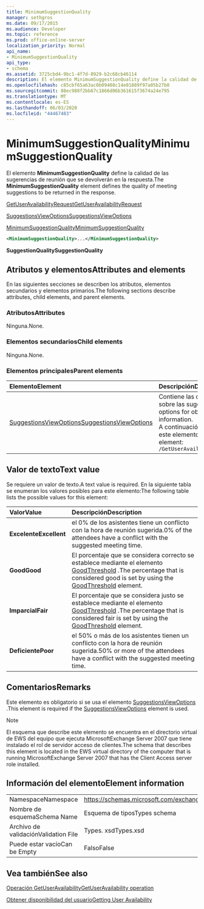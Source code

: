 ```yaml
---
title: MinimumSuggestionQuality
manager: sethgros
ms.date: 09/17/2015
ms.audience: Developer
ms.topic: reference
ms.prod: office-online-server
localization_priority: Normal
api_name:
- MinimumSuggestionQuality
api_type:
- schema
ms.assetid: 3725cbd4-9bc1-4f7d-8929-b2c68cb46114
description: El elemento MinimumSuggestionQuality define la calidad de las sugerencias de reunión que se devolverán en la respuesta.
ms.openlocfilehash: c85cbf65a63ac0b09408c14e01889f97a05b27b0
ms.sourcegitcommit: 88ec988f2bb67c1866d06b361615f3674a24e795
ms.translationtype: MT
ms.contentlocale: es-ES
ms.lasthandoff: 06/03/2020
ms.locfileid: "44467483"
---
```

# <a name="minimumsuggestionquality"></a><span data-ttu-id="c6558-103">MinimumSuggestionQuality</span><span class="sxs-lookup"><span data-stu-id="c6558-103">MinimumSuggestionQuality</span></span>

<span data-ttu-id="c6558-104">El elemento **MinimumSuggestionQuality** define la calidad de las sugerencias de reunión que se devolverán en la respuesta.</span><span class="sxs-lookup"><span data-stu-id="c6558-104">The **MinimumSuggestionQuality** element defines the quality of meeting suggestions to be returned in the response.</span></span> 
  
[<span data-ttu-id="c6558-105">GetUserAvailabilityRequest</span><span class="sxs-lookup"><span data-stu-id="c6558-105">GetUserAvailabilityRequest</span></span>](getuseravailabilityrequest.md)
  
[<span data-ttu-id="c6558-106">SuggestionsViewOptions</span><span class="sxs-lookup"><span data-stu-id="c6558-106">SuggestionsViewOptions</span></span>](suggestionsviewoptions.md)
  
[<span data-ttu-id="c6558-107">MinimumSuggestionQuality</span><span class="sxs-lookup"><span data-stu-id="c6558-107">MinimumSuggestionQuality</span></span>](minimumsuggestionquality.md)
  
```xml
<MinimumSuggestionQuality>...</MinimumSuggestionQuality>
```

 <span data-ttu-id="c6558-108">**SuggestionQuality**</span><span class="sxs-lookup"><span data-stu-id="c6558-108">**SuggestionQuality**</span></span>
## <a name="attributes-and-elements"></a><span data-ttu-id="c6558-109">Atributos y elementos</span><span class="sxs-lookup"><span data-stu-id="c6558-109">Attributes and elements</span></span>

<span data-ttu-id="c6558-110">En las siguientes secciones se describen los atributos, elementos secundarios y elementos primarios.</span><span class="sxs-lookup"><span data-stu-id="c6558-110">The following sections describe attributes, child elements, and parent elements.</span></span>
  
### <a name="attributes"></a><span data-ttu-id="c6558-111">Atributos</span><span class="sxs-lookup"><span data-stu-id="c6558-111">Attributes</span></span>

<span data-ttu-id="c6558-112">Ninguna.</span><span class="sxs-lookup"><span data-stu-id="c6558-112">None.</span></span>
  
### <a name="child-elements"></a><span data-ttu-id="c6558-113">Elementos secundarios</span><span class="sxs-lookup"><span data-stu-id="c6558-113">Child elements</span></span>

<span data-ttu-id="c6558-114">Ninguna.</span><span class="sxs-lookup"><span data-stu-id="c6558-114">None.</span></span>
  
### <a name="parent-elements"></a><span data-ttu-id="c6558-115">Elementos principales</span><span class="sxs-lookup"><span data-stu-id="c6558-115">Parent elements</span></span>

|<span data-ttu-id="c6558-116">**Elemento**</span><span class="sxs-lookup"><span data-stu-id="c6558-116">**Element**</span></span>|<span data-ttu-id="c6558-117">**Descripción**</span><span class="sxs-lookup"><span data-stu-id="c6558-117">**Description**</span></span>|
|:-----|:-----|
|[<span data-ttu-id="c6558-118">SuggestionsViewOptions</span><span class="sxs-lookup"><span data-stu-id="c6558-118">SuggestionsViewOptions</span></span>](suggestionsviewoptions.md) <br/> |<span data-ttu-id="c6558-119">Contiene las opciones para obtener información sobre las sugerencias de la reunión.</span><span class="sxs-lookup"><span data-stu-id="c6558-119">Contains the options for obtaining meeting suggestion information.</span></span>  <br/> <span data-ttu-id="c6558-120">A continuación se encuentra la expresión XPath de este elemento:</span><span class="sxs-lookup"><span data-stu-id="c6558-120">The following is the XPath to this element:</span></span>  <br/>  `/GetUserAvailabilityRequest/SuggestionViewOptions` <br/> |
   
## <a name="text-value"></a><span data-ttu-id="c6558-121">Valor de texto</span><span class="sxs-lookup"><span data-stu-id="c6558-121">Text value</span></span>

<span data-ttu-id="c6558-122">Se requiere un valor de texto.</span><span class="sxs-lookup"><span data-stu-id="c6558-122">A text value is required.</span></span> <span data-ttu-id="c6558-123">En la siguiente tabla se enumeran los valores posibles para este elemento:</span><span class="sxs-lookup"><span data-stu-id="c6558-123">The following table lists the possible values for this element:</span></span>
  
|<span data-ttu-id="c6558-124">**Valor**</span><span class="sxs-lookup"><span data-stu-id="c6558-124">**Value**</span></span>|<span data-ttu-id="c6558-125">**Descripción**</span><span class="sxs-lookup"><span data-stu-id="c6558-125">**Description**</span></span>|
|:-----|:-----|
|<span data-ttu-id="c6558-126">**Excelente**</span><span class="sxs-lookup"><span data-stu-id="c6558-126">**Excellent**</span></span> <br/> |<span data-ttu-id="c6558-127">el 0% de los asistentes tiene un conflicto con la hora de reunión sugerida.</span><span class="sxs-lookup"><span data-stu-id="c6558-127">0% of the attendees have a conflict with the suggested meeting time.</span></span>  <br/> |
|<span data-ttu-id="c6558-128">**Good**</span><span class="sxs-lookup"><span data-stu-id="c6558-128">**Good**</span></span> <br/> |<span data-ttu-id="c6558-129">El porcentaje que se considera correcto se establece mediante el elemento [GoodThreshold](goodthreshold.md) .</span><span class="sxs-lookup"><span data-stu-id="c6558-129">The percentage that is considered good is set by using the [GoodThreshold](goodthreshold.md) element.</span></span>  <br/> |
|<span data-ttu-id="c6558-130">**Imparcial**</span><span class="sxs-lookup"><span data-stu-id="c6558-130">**Fair**</span></span> <br/> |<span data-ttu-id="c6558-131">El porcentaje que se considera justo se establece mediante el elemento [GoodThreshold](goodthreshold.md) .</span><span class="sxs-lookup"><span data-stu-id="c6558-131">The percentage that is considered fair is set by using the [GoodThreshold](goodthreshold.md) element.</span></span>  <br/> |
|<span data-ttu-id="c6558-132">**Deficiente**</span><span class="sxs-lookup"><span data-stu-id="c6558-132">**Poor**</span></span> <br/> |<span data-ttu-id="c6558-133">el 50% o más de los asistentes tienen un conflicto con la hora de reunión sugerida.</span><span class="sxs-lookup"><span data-stu-id="c6558-133">50% or more of the attendees have a conflict with the suggested meeting time.</span></span>  <br/> |
   
## <a name="remarks"></a><span data-ttu-id="c6558-134">Comentarios</span><span class="sxs-lookup"><span data-stu-id="c6558-134">Remarks</span></span>

<span data-ttu-id="c6558-135">Este elemento es obligatorio si se usa el elemento [SuggestionsViewOptions](suggestionsviewoptions.md) .</span><span class="sxs-lookup"><span data-stu-id="c6558-135">This element is required if the [SuggestionsViewOptions](suggestionsviewoptions.md) element is used.</span></span> 
  
> [!NOTE]
> <span data-ttu-id="c6558-136">El esquema que describe este elemento se encuentra en el directorio virtual de EWS del equipo que ejecuta MicrosoftExchange Server 2007 que tiene instalado el rol de servidor acceso de clientes.</span><span class="sxs-lookup"><span data-stu-id="c6558-136">The schema that describes this element is located in the EWS virtual directory of the computer that is running MicrosoftExchange Server 2007 that has the Client Access server role installed.</span></span> 
  
## <a name="element-information"></a><span data-ttu-id="c6558-137">Información del elemento</span><span class="sxs-lookup"><span data-stu-id="c6558-137">Element information</span></span>

|||
|:-----|:-----|
|<span data-ttu-id="c6558-138">Namespace</span><span class="sxs-lookup"><span data-stu-id="c6558-138">Namespace</span></span>  <br/> |https://schemas.microsoft.com/exchange/services/2006/types  <br/> |
|<span data-ttu-id="c6558-139">Nombre de esquema</span><span class="sxs-lookup"><span data-stu-id="c6558-139">Schema Name</span></span>  <br/> |<span data-ttu-id="c6558-140">Esquema de tipos</span><span class="sxs-lookup"><span data-stu-id="c6558-140">Types schema</span></span>  <br/> |
|<span data-ttu-id="c6558-141">Archivo de validación</span><span class="sxs-lookup"><span data-stu-id="c6558-141">Validation File</span></span>  <br/> |<span data-ttu-id="c6558-142">Types. xsd</span><span class="sxs-lookup"><span data-stu-id="c6558-142">Types.xsd</span></span>  <br/> |
|<span data-ttu-id="c6558-143">Puede estar vacío</span><span class="sxs-lookup"><span data-stu-id="c6558-143">Can be Empty</span></span>  <br/> |<span data-ttu-id="c6558-144">Falso</span><span class="sxs-lookup"><span data-stu-id="c6558-144">False</span></span>  <br/> |
   
## <a name="see-also"></a><span data-ttu-id="c6558-145">Vea también</span><span class="sxs-lookup"><span data-stu-id="c6558-145">See also</span></span>



[<span data-ttu-id="c6558-146">Operación GetUserAvailability</span><span class="sxs-lookup"><span data-stu-id="c6558-146">GetUserAvailability operation</span></span>](getuseravailability-operation.md)


[<span data-ttu-id="c6558-147">Obtener disponibilidad del usuario</span><span class="sxs-lookup"><span data-stu-id="c6558-147">Getting User Availability</span></span>](https://msdn.microsoft.com/library/d4133fcb-9b0f-4e6b-aadf-a389da83516a%28Office.15%29.aspx)

